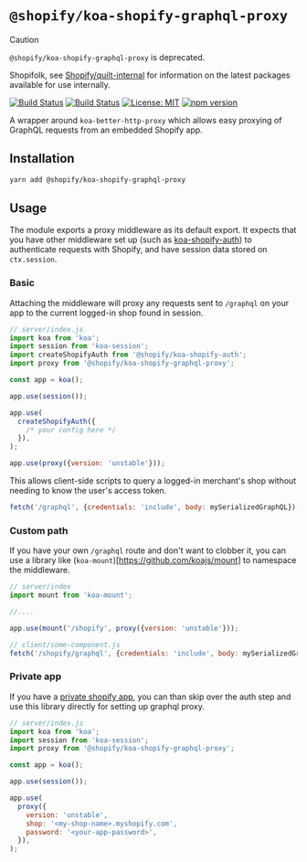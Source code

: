 # `@shopify/koa-shopify-graphql-proxy`

> [!CAUTION]
>
> `@shopify/koa-shopify-graphql-proxy` is deprecated.
>
> Shopifolk, see
> [Shopify/quilt-internal](https://github.com/shopify/quilt-internal) for
> information on the latest packages available for use internally.

[![Build Status](https://github.com/Shopify/quilt/workflows/Node-CI/badge.svg?branch=main)](https://github.com/Shopify/quilt/actions?query=workflow%3ANode-CI)
[![Build Status](https://github.com/Shopify/quilt/workflows/Ruby-CI/badge.svg?branch=main)](https://github.com/Shopify/quilt/actions?query=workflow%3ARuby-CI)
[![License: MIT](https://img.shields.io/badge/License-MIT-green.svg)](LICENSE.md) [![npm version](https://badge.fury.io/js/%40shopify%2Fkoa-shopify-graphql-proxy.svg)](https://badge.fury.io/js/%40shopify%2Fkoa-shopify-graphql-proxy)

A wrapper around `koa-better-http-proxy` which allows easy proxying of GraphQL requests from an embedded Shopify app.

## Installation

```bash
yarn add @shopify/koa-shopify-graphql-proxy
```

## Usage

The module exports a proxy middleware as its default export. It expects that you have other middleware set up (such as [koa-shopify-auth](https://github.com/Shopify/koa-shopify-auth)) to authenticate requests with Shopify, and have session data stored on `ctx.session`.

### Basic

Attaching the middleware will proxy any requests sent to `/graphql` on your app to the current logged-in shop found in session.

```javascript
// server/index.js
import koa from 'koa';
import session from 'koa-session';
import createShopifyAuth from '@shopify/koa-shopify-auth';
import proxy from '@shopify/koa-shopify-graphql-proxy';

const app = koa();

app.use(session());

app.use(
  createShopifyAuth({
    /* your config here */
  }),
);

app.use(proxy({version: 'unstable'}));
```

This allows client-side scripts to query a logged-in merchant's shop without needing to know the user's access token.

```javascript
fetch('/graphql', {credentials: 'include', body: mySerializedGraphQL});
```

### Custom path

If you have your own `/graphql` route and don't want to clobber it, you can use a library like (`koa-mount`)[https://github.com/koajs/mount] to namespace the middleware.

```javascript
// server/index
import mount from 'koa-mount';

//....

app.use(mount('/shopify', proxy({version: 'unstable'}));
```

```javascript
// client/some-component.js
fetch('/shopify/graphql', {credentials: 'include', body: mySerializedGraphQL});
```

### Private app

If you have a [private shopify app](https://help.shopify.com/en/manual/apps/private-apps), you can than skip over the auth step and use this library directly for setting up graphql proxy.

```javascript
// server/index.js
import koa from 'koa';
import session from 'koa-session';
import proxy from '@shopify/koa-shopify-graphql-proxy';

const app = koa();

app.use(session());

app.use(
  proxy({
    version: 'unstable',
    shop: '<my-shop-name>.myshopify.com',
    password: '<your-app-password>',
  }),
);
```
